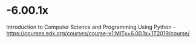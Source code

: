 # -6.00.1x
Introduction to Computer Science and Programming Using Python - https://courses.edx.org/courses/course-v1:MITx+6.00.1x+1T2019/course/
